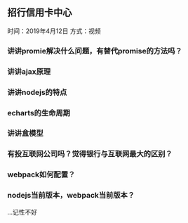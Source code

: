 ## 招行信用卡中心
时间：2019年4月12日
方式：视频

### 讲讲promie解决什么问题，有替代promise的方法吗？

### 讲讲ajax原理

### 讲讲nodejs的特点

### echarts的生命周期

### 讲讲盒模型

### 有投互联网公司吗？觉得银行与互联网最大的区别？

### webpack如何配置？

### nodejs当前版本，webpack当前版本？

...记性不好
